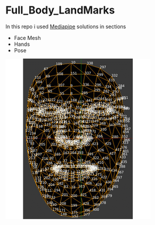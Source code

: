 # Full_Body_LandMarks

In this repo i used [Mediapipe](https://google.github.io/mediapipe/solutions/solutions.html) solutions in sections
- Face Mesh
- Hands
- Pose

![alt text](Landmarks.gif)
